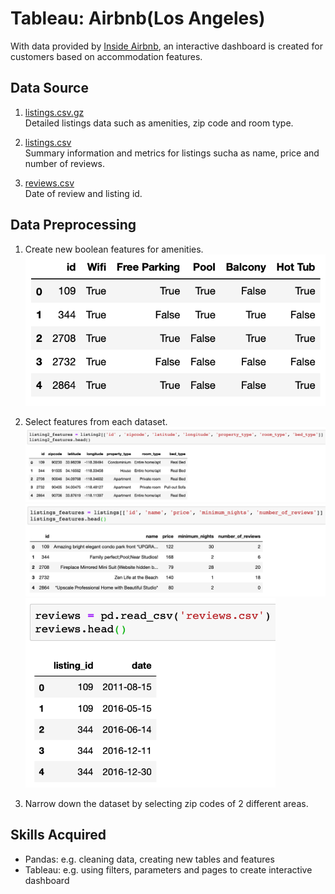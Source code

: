 # Tableau: Airbnb(Los Angeles)
With data provided by [Inside Airbnb](http://insideairbnb.com/get-the-data.html), an interactive dashboard is created for customers based on accommodation features.

## Data Source
1. [listings.csv.gz](http://data.insideairbnb.com/united-states/ca/los-angeles/2019-07-08/data/listings.csv.gz)<br/>
Detailed listings data such as amenities, zip code and room type. 

2. [listings.csv](http://data.insideairbnb.com/united-states/ca/los-angeles/2019-07-08/visualisations/listings.csv)<br/>
Summary information and metrics for listings sucha as name, price and number of reviews. 

3. [reviews.csv](http://data.insideairbnb.com/united-states/ca/los-angeles/2019-07-08/visualisations/reviews.csv)<br/>
Date of review and listing id. 

## Data Preprocessing
1. Create new boolean features for amenities. <br/>
   <img src="/images/amenities.png" alt="amenities" width=500>

2. Select features from each dataset. 
   ![listing2_features](/images/listing2_features.png)
   <img src="/images/listings_features.png" alt="listings_features" width=700>
   <img src="/images/reviews.png" alt="reviews" width=400>

3. Narrow down the dataset by selecting zip codes of 2 different areas. 


## Skills Acquired
* Pandas: e.g. cleaning data, creating new tables and features
* Tableau: e.g. using filters, parameters and pages to create interactive dashboard

